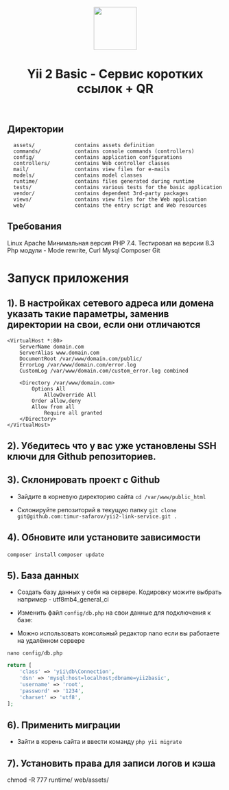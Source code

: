 <p align="center">
    <a href="https://github.com/yiisoft" target="_blank">
        <img src="https://avatars0.githubusercontent.com/u/993323" height="100px">
    </a>
    <h1 align="center">Yii 2 Basic - Сервис коротких ссылок + QR</h1>
    <br>
</p>

Директории
-------------------

      assets/             contains assets definition
      commands/           contains console commands (controllers)
      config/             contains application configurations
      controllers/        contains Web controller classes
      mail/               contains view files for e-mails
      models/             contains model classes
      runtime/            contains files generated during runtime
      tests/              contains various tests for the basic application
      vendor/             contains dependent 3rd-party packages
      views/              contains view files for the Web application
      web/                contains the entry script and Web resources


Требования
------------

Linux
Apache
Минимальная версия PHP 7.4. Тестировал на версии 8.3
Php модули - Mode rewrite, Curl
Mysql
Composer
Git

# Запуск приложения

## 1). В настройках сетевого адреса или домена указать такие параметры, заменив директории на свои, если они отличаются

```
<VirtualHost *:80>
    ServerName domain.com
    ServerAlias www.domain.com
    DocumentRoot /var/www/domain.com/public/
    ErrorLog /var/www/domain.com/error.log
    CustomLog /var/www/domain.com/custom_error.log combined

    <Directory /var/www/domain.com>
        Options All
            AllowOverride All
        Order allow,deny
        Allow from all
            Require all granted
    </Directory>
</VirtualHost>
```

## 2). Убедитесь что у вас уже установлены SSH ключи для Github репозиториев.

## 3). Склонировать проект с Github
- Зайдите в корневую директорию сайта
  ```cd /var/www/public_html```

- Склонируйте репозиторий в текущую папку
  ```git clone git@github.com:timur-safarov/yii2-link-service.git .```

## 4). Обновите или установите зависимости
  ```composer install```
  ```composer update```

## 5). База данных

- Создать базу данных у себя на сервере. Кодировку можите выбрать например - utf8mb4_general_ci

- Изменить файл `config/db.php` на свои данные для подключения к базе:
- Можно использовать консольный редактор nano если вы работаете на удалённом сервере

```nano config/db.php```

```php
return [
    'class' => 'yii\db\Connection',
    'dsn' => 'mysql:host=localhost;dbname=yii2basic',
    'username' => 'root',
    'password' => '1234',
    'charset' => 'utf8',
];
```

## 6). Применить миграции
- Зайти в корень сайта и ввести команду
```php yii migrate```


## 7). Установить права для записи логов и кэша
chmod -R 777 runtime/ web/assets/

